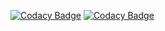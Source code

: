 [![Codacy Badge](https://app.codacy.com/project/badge/Grade/279a1882c8af465fab132b35e7a364e7)](https://app.codacy.com/gh/pkashin/demo-codecy/dashboard?utm_source=gh&utm_medium=referral&utm_content=&utm_campaign=Badge_grade)
[![Codacy Badge](https://app.codacy.com/project/badge/Coverage/279a1882c8af465fab132b35e7a364e7)](https://app.codacy.com/gh/pkashin/demo-codecy/dashboard?utm_source=gh&utm_medium=referral&utm_content=&utm_campaign=Badge_coverage)